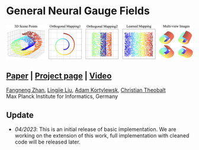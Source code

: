 <!-- # <p align=center>General Neural Gauge Fields</p> -->
# General Neural Gauge Fields
![Teaser](teaser.png)

## [Paper](https://openreview.net/pdf?id=XWkWK2UagFR)  |  [Project page](https://fnzhan.com/neural-gauge-fields/)  | [Video](https://youtu.be/Enak-qXwagg)

<!-- **General Neural Gauge Fields** <br> -->
[Fangneng Zhan](https://fnzhan.com/), [Lingjie Liu](https://lingjie0206.github.io/), [Adam Kortylewsk](https://generativevision.mpi-inf.mpg.de/), [Christian Theobalt](https://people.mpi-inf.mpg.de/~theobalt/) <br>
Max Planck Institute for Informatics, Germany <br>

## Update
- *04/2023*: This is an initial release of basic implementation. We are working on the extension of this work, full implementation with cleaned code will be released later.
